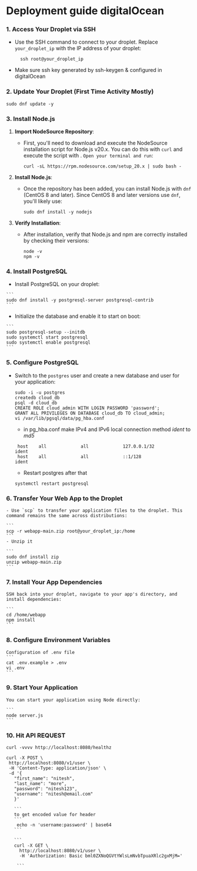 # Deployment guide digitalOcean

### 1. Access Your Droplet via SSH

 - Use the SSH command to connect to your droplet. Replace `your_droplet_ip` with the IP address of your droplet:

   ```
     ssh root@your_droplet_ip
   ```
 - Make sure ssh key generated by ssh-keygen & configured in digitalOcean
  
### 2. Update Your Droplet (First Time Activity Mostly)
  
  ```
  sudo dnf update -y
  ```
 
### 3. Install Node.js	


1. **Import NodeSource Repository**:
   - First, you'll need to download and execute the NodeSource installation script for Node.js v20.x. You can do this with `curl` and execute the script with . `Open your terminal and run`:
     ```
     curl -sL https://rpm.nodesource.com/setup_20.x | sudo bash -
     ```

2. **Install Node.js**:
   - Once the repository has been added, you can install Node.js with `dnf` (CentOS 8 and later). Since CentOS 8 and later versions use `dnf`, you'll likely use:

     ```
     sudo dnf install -y nodejs
     ```

3. **Verify Installation**:
   - After installation, verify that Node.js and npm are correctly installed by checking their versions:

     ```
     node -v
     npm -v
     ```
### 4. Install PostgreSQL

   - Install PostgreSQL on your droplet:

	```
	sudo dnf install -y postgresql-server postgresql-contrib
	```

   - Initialize the database and enable it to start on boot:

	```
	sudo postgresql-setup --initdb
	sudo systemctl start postgresql
	sudo systemctl enable postgresql
	```

### 5. Configure PostgreSQL

 - Switch to the `postgres` user and create a new database and user for your application:

	```
	sudo -i -u postgres
	createdb cloud_db
	psql -d cloud_db
	CREATE ROLE cloud_admin WITH LOGIN PASSWORD 'password';
	GRANT ALL PRIVILEGES ON DATABASE cloud_db TO cloud_admin;
	vi /var/lib/pgsql/data/pg_hba.conf
	```
	- in pg_hba.conf make IPv4 and IPv6 local connection method *ident* to *md5*
	
	```
     host    all             all             127.0.0.1/32            ident
     host    all             all             ::1/128                 ident
     ```
	- Restart postgres after that
	
	```
	systemctl restart postgresql

	```

### 6. Transfer Your Web App to the Droplet

	- Use `scp` to transfer your application files to the droplet. This command remains the same across distributions:

	```
	scp -r webapp-main.zip root@your_droplet_ip:/home
	```
	- Unzip it

	```
	sudo dnf install zip
	unzip webapp-main.zip
	```

### 7. Install Your App Dependencies

	SSH back into your droplet, navigate to your app's directory, and install dependencies:

	```
	cd /home/webapp
	npm install
	```

### 8. Configure Environment Variables

	Configuration of .env file
	```
	cat .env.example > .env
	vi .env
	```

### 9. Start Your Application

	You can start your application using Node directly:

	```					
	node server.js
	```

### 10. Hit API REQUEST
 ```
 curl -vvvv http://localhost:8080/healthz
 ```
 ```
 curl -X POST \
  http://localhost:8080/v1/user \
  -H 'Content-Type: application/json' \
  -d '{
    "first_name": "nitesh",
    "last_name": "more",
    "password": "nitesh123",
    "username": "nitesh@email.com"
	}'

	```
	to get encoded value for header
	```
	 echo -n 'username:password' | base64
	```

	```
	curl -X GET \
	  http://localhost:8080/v1/user \
	  -H 'Authorization: Basic bml0ZXNoQGVtYWlsLmNvbTpuaXRlc2gxMjM='

	 ```